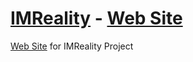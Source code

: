 # [IMReality](https://imreality.github.io/WebSite/) - [Web Site](https://imreality.github.io/WebSite/)

[Web Site](https://imreality.github.io/WebSite/) for IMReality Project
